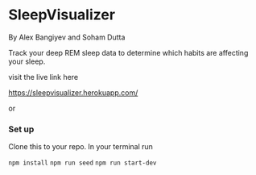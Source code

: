 # SleepVisualizer

By Alex Bangiyev and Soham Dutta

Track your deep REM sleep data to determine which habits are affecting your sleep.

visit the live link here

https://sleepvisualizer.herokuapp.com/

or

### Set up

Clone this to your repo. In your terminal run

`npm install`
`npm run seed`
`npm run start-dev`




